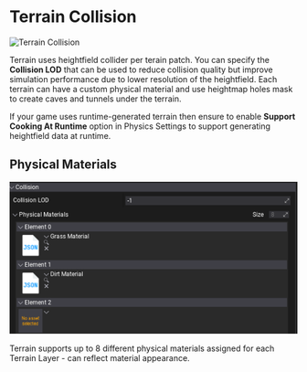 # Terrain Collision

![Terrain Collision](media/terrain_pic_03.gif)

Terrain uses heightfield collider per terain patch. You can specify the **Collision LOD** that can be used to reduce collision quality but improve simulation performance due to lower resolution of the heightfield. Each terrain can have a custom physical material and use heightmap holes mask to create caves and tunnels under the terrain.

If your game uses runtime-generated terrain then ensure to enable **Support Cooking At Runtime** option in Physics Settings to support generating heightfield data at runtime.

## Physical Materials

![Terrain Physical Materials](media/terrain-physical-materials.png)

Terrain supports up to 8 different physical materials assigned for each Terrain Layer - can reflect material appearance.
